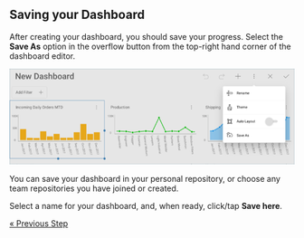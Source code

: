 ## Saving your Dashboard 

After creating your dashboard, you should save your progress. Select the
**Save As** option in the overflow button from the top-right hand corner
of the dashboard editor.

![ManufacturingAccessingSaveMenu\_All](images/ManufacturingAccessingSaveMenu_All.png)

You can save your dashboard in your personal repository, or choose any team repositories you have joined or created. 

Select a name for your dashboard, and, when ready, click/tap **Save here**.

<style>
.previous {
    text-align: left
}

.next {
    float: right
}

</style>

<a href="manufacturing-adding-other-visualizations.md" class="previous">&laquo; Previous Step</a>